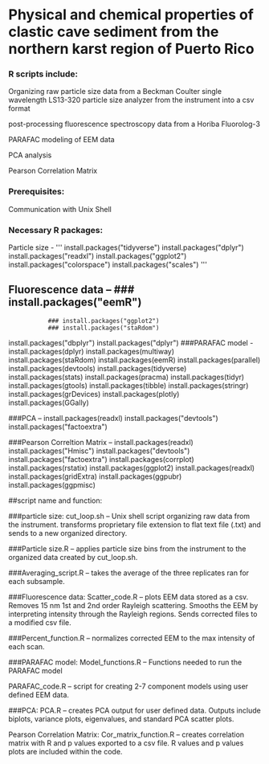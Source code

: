 # Physical and chemical properties of clastic cave sediment from the northern karst region of Puerto Rico 

### R scripts include:
Organizing raw particle size data from a Beckman Coulter single wavelength LS13-320 particle size analyzer from the instrument into a csv format

post-processing fluorescence spectroscopy data from a Horiba Fluorolog-3

PARAFAC modeling of EEM data

PCA analysis

Pearson Correlation Matrix 

### Prerequisites:
Communication with Unix Shell

### Necessary R packages:
Particle size -
'''
install.packages("tidyverse")
install.packages("dplyr")
install.packages("readxl") 
install.packages("ggplot2")
install.packages("colorspace")
install.packages("scales")
'''
## Fluorescence data – ### install.packages("eemR")
		       ### install.packages("ggplot2")
		       ### install.packages("staRdom")
install.packages("dbplyr")
install.packages("dplyr")
###PARAFAC model - install.packages(dplyr)
 install.packages(multiway)
 install.packages(staRdom)
 install.packages(eemR)
 install.packages(parallel)
 install.packages(devtools)
 install.packages(tidyverse)
 install.packages(stats)
 install.packages(pracma)
 install.packages(tidyr)
 install.packages(gtools)
 install.packages(tibble)
 install.packages(stringr)
 install.packages(grDevices)
 install.packages(plotly)
 install.packages(GGally)

###PCA – install.packages(readxl)
 install.packages("devtools")
 install.packages("factoextra")

###Pearson Correltion Matrix – install.packages(readxl)
   install.packages("Hmisc")
   install.packages("devtools")
   install.packages("factoextra")
   install.packages(corrplot)
   install.packages(rstatix)
   install.packages(ggplot2)
   install.packages(readxl)
   install.packages(gridExtra)
   install.packages(ggpubr)
   install.packages(ggpmisc)

##script name and function:

###particle size:
cut_loop.sh – Unix shell script organizing raw data from the instrument. transforms proprietary file extension to flat text file (.txt) and sends to a new organized directory. 

###Particle size.R – applies particle size bins from the instrument to the organized data created by cut_loop.sh. 

###Averaging_script.R – takes the average of the three replicates ran for each subsample. 

###Fluorescence data: 
Scatter_code.R – plots EEM data stored as a csv. Removes 15 nm 1st and 2nd order Rayleigh scattering. Smooths the EEM by interpreting intensity through the Rayleigh regions. Sends corrected files to a modified csv file. 

###Percent_function.R – normalizes corrected EEM to the max intensity of each scan. 

###PARAFAC model:
Model_functions.R – Functions needed to run the PARAFAC model

PARAFAC_code.R – script for creating 2-7 component models using user defined EEM data. 

###PCA: 
PCA.R – creates PCA output for user defined data. Outputs include biplots, variance plots, eigenvalues, and standard PCA scatter plots. 

Pearson Correlation Matrix:
Cor_matrix_function.R – creates correlation matrix with R and p values exported to a csv file. R values and p values plots are included within the code.  
